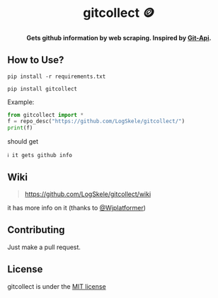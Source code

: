<h1 align="center">gitcollect 🪙</h1>

<h4 align="center">Gets github information by web scraping. Inspired by <a href="https://github.com/kokonut27/Git-API/">Git-Api</a>.</h4>

## How to Use?

```
pip install -r requirements.txt
```

```
pip install gitcollect
```

Example:

```py
from gitcollect import *
f = repo_desc("https://github.com/LogSkele/gitcollect/")
print(f)
```
should get
```
ℹ it gets github info
```

## Wiki
>https://github.com/LogSkele/gitcollect/wiki

it has more info on it (thanks to [@Wjplatformer](https://github.com/Wjplatformer))

## Contributing

Just make a pull request.

## License

gitcollect is under the [MIT license](https://github.com/LogSkele/gitcollect/blob/master/LICENSE)
